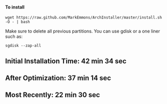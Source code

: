 #### To install

```shell
wget https://raw.github.com/MarkEmmons/ArchInstaller/master/install.sh -O - | bash
```

Make sure to delete all previous partitions. You can use gdisk or a one liner such as:

```shell
sgdisk --zap-all
```	

Initial Installation Time: 42 min 34 sec
------------------------------------
After Optimization: 37 min 14 sec
------------------------------------
Most Recently: 22 min 30 sec
------------------------------------